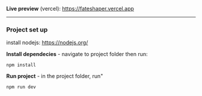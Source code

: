 **Live preview** (vercel): https://fateshaper.vercel.app

---

### Project set up

install nodejs: https://nodejs.org/



**Install dependecies** - navigate to project folder then run:
```
npm install
```

**Run project** - in the project folder, run"
```
npm run dev
```